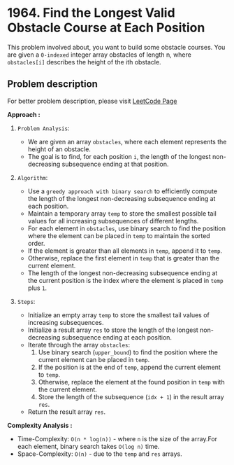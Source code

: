 # 1964. Find the Longest Valid Obstacle Course at Each Position

This problem involved about, you want to build some obstacle courses. You are given a `0-indexed` integer array obstacles of length n, where `obstacles[i]` describes the height of the ith obstacle.

## Problem description

For better problem description, please visit [LeetCode Page](https://leetcode.com/problems/find-the-longest-valid-obstacle-course-at-each-position/description)

**Approach :**<br/>

1. `Problem Analysis`:

    - We are given an array `obstacles`, where each element represents the height of an obstacle.
    - The goal is to find, for each position `i`, the length of the longest non-decreasing subsequence ending at that position.

2. `Algorithm`:

    - Use a `greedy approach with binary search` to efficiently compute the length of the longest non-decreasing subsequence ending at each position.
    - Maintain a temporary array `temp` to store the smallest possible tail values for all increasing subsequences of different lengths.
    - For each element in `obstacles`, use binary search to find the position where the element can be placed in `temp` to maintain the sorted order.
    - If the element is greater than all elements in `temp`, append it to `temp`.
    - Otherwise, replace the first element in `temp` that is greater than the current element.
    - The length of the longest non-decreasing subsequence ending at the current position is the index where the element is placed in `temp` plus `1`.

3. `Steps`:
    - Initialize an empty array `temp` to store the smallest tail values of increasing subsequences.
    - Initialize a result array `res` to store the length of the longest non-decreasing subsequence ending at each position.
    - Iterate through the array `obstacles`:
        1. Use binary search (`upper_bound`) to find the position where the current element can be placed in `temp`.
        2. If the position is at the end of `temp`, append the current element to `temp`.
        3. Otherwise, replace the element at the found position in `temp` with the current element.
        4. Store the length of the subsequence (`idx + 1`) in the result array `res`.
    - Return the result array `res`.

**Complexity Analysis :**<br/>

-   Time-Complexity: `O(n * log(n))` - where `n` is the size of the array.For each element, binary search takes `O(log n)` time.
-   Space-Complexity: `O(n)` - due to the `temp` and `res` arrays.
